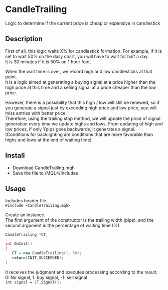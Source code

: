 # CandleTrailing
Logic to determine if the current price is cheap or expensive in candlestick


## Description
First of all, this logic waits X% for candlestick formation.
For example, if it is set to wait 50% on the daily chart, you will have to wait for half a day.  
It is 30 minutes if it is 50% on 1 hour foot.  

When the wait time is over, we record high and low candlesticks at that point.  
It is a logic aimed at generating a buying signal at a price higher than the high price at this time and a selling signal at a price cheaper than the low price.
   
However, there is a possibility that this high / low will still be renewed, so if you generate a signal just by exceeding high price and low price, you will miss entries with better price.  
Therefore, using the trailing stop method, we will update the price of signal generation every time we update highs and lows.
From updating of high and low prices, if only Ypips goes backwards, it generates a signal.  
(Conditions for backlighting are conditions that are more favorable than highs and lows at the end of waiting time)


## Install
- Download CandleTrailing.mqh
- Save the file to /MQL4/Includes


## Usage
Includes header file.  
`#include <CandleTrailing.mqh>`

Create an instance.  
The first argument of the constructor is the trailing width (pips), and the second argument is the percentage of waiting time (%).
```cpp
CandleTrailing *CT;

int OnInit()
{
   CT = new CandleTrailing(1, 50);
   return(INIT_SUCCEEDED);
}
```

It receives the judgment and executes processing according to the result.  
0: No signal, 1: buy signal, -1: sell signal  
`int signal = CT.Signal();`
